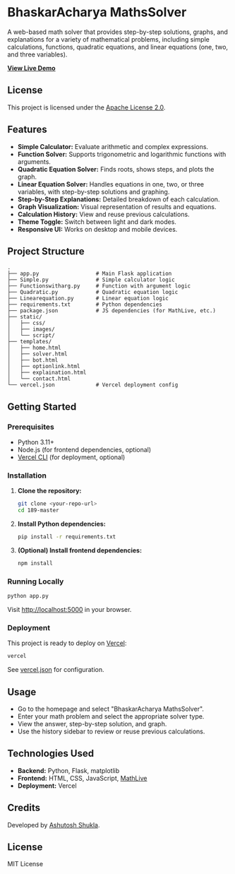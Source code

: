 # BhaskarAcharya MathsSolver

A web-based math solver that provides step-by-step solutions, graphs, and explanations for a variety of mathematical problems, including simple calculations, functions, quadratic equations, and linear equations (one, two, and three variables).

  
**[View Live Demo](https://mathssolver.vercel.app/)**

## License

This project is licensed under the [Apache License 2.0](LICENSE).


## Features

- **Simple Calculator:** Evaluate arithmetic and complex expressions.
- **Function Solver:** Supports trigonometric and logarithmic functions with arguments.
- **Quadratic Equation Solver:** Finds roots, shows steps, and plots the graph.
- **Linear Equation Solver:** Handles equations in one, two, or three variables, with step-by-step solutions and graphing.
- **Step-by-Step Explanations:** Detailed breakdown of each calculation.
- **Graph Visualization:** Visual representation of results and equations.
- **Calculation History:** View and reuse previous calculations.
- **Theme Toggle:** Switch between light and dark modes.
- **Responsive UI:** Works on desktop and mobile devices.

## Project Structure

```
.
├── app.py                  # Main Flask application
├── Simple.py               # Simple calculator logic
├── Functionswitharg.py     # Function with argument logic
├── Quadratic.py            # Quadratic equation logic
├── Linearequation.py       # Linear equation logic
├── requirements.txt        # Python dependencies
├── package.json            # JS dependencies (for MathLive, etc.)
├── static/
│   ├── css/
│   ├── images/
│   └── script/
├── templates/
│   ├── home.html
│   ├── solver.html
│   ├── bot.html
│   ├── optionlink.html
│   ├── explaination.html
│   └── contact.html
└── vercel.json             # Vercel deployment config
```

## Getting Started

### Prerequisites

- Python 3.11+
- Node.js (for frontend dependencies, optional)
- [Vercel CLI](https://vercel.com/docs/cli) (for deployment, optional)

### Installation

1. **Clone the repository:**
   ```sh
   git clone <your-repo-url>
   cd 189-master
   ```

2. **Install Python dependencies:**
   ```sh
   pip install -r requirements.txt
   ```

3. **(Optional) Install frontend dependencies:**
   ```sh
   npm install
   ```

### Running Locally

```sh
python app.py
```
Visit [http://localhost:5000](http://localhost:5000) in your browser.

### Deployment

This project is ready to deploy on [Vercel](https://vercel.com/):

```sh
vercel
```
See [vercel.json](vercel.json) for configuration.

## Usage

- Go to the homepage and select "BhaskarAcharya MathsSolver".
- Enter your math problem and select the appropriate solver type.
- View the answer, step-by-step solution, and graph.
- Use the history sidebar to review or reuse previous calculations.

## Technologies Used

- **Backend:** Python, Flask, matplotlib
- **Frontend:** HTML, CSS, JavaScript, [MathLive](https://mathlive.io/)
- **Deployment:** Vercel

## Credits

Developed by [Ashutosh Shukla](https://github.com/panditashushukl).

## License

MIT License
